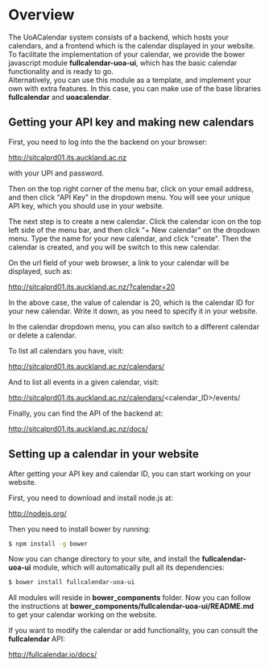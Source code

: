 Overview
========

The UoACalendar system consists of a backend, which hosts your calendars, and a frontend which is the calendar displayed in your website.
To facilitate the implementation of your calendar, we provide the bower javascript module **fullcalendar-uoa-ui**, which has the basic calendar functionality and is ready to go.  
Alternatively, you can use this module as a template, and implement your own with extra features.  In this case, you can make use of the base libraries **fullcalendar** and **uoacalendar**.

Getting your API key and making new calendars
---------------------------------------------

First, you need to log into the the backend on your browser:

http://sitcalprd01.its.auckland.ac.nz

with your UPI and password.

Then on the top right corner of the menu bar, click on your email address, and then click "API Key" in the dropdown menu. 
You will see your unique API key, which you should use in your website.

The next step is to create a new calendar.  Click the calendar icon on the top left side of the menu bar, and then click  "+ New calendar" on the dropdown menu.
Type the name for your new calendar, and click "create".  Then the calendar is created, and you will be switch to this new calendar.

On the url field of your web browser, a link to your calendar will be displayed, such as:

http://sitcalprd01.its.auckland.ac.nz/?calendar=20

In the above case, the value of calendar is 20, which is the calendar ID for your new calendar.  Write it down, as you need to specify it in your website.

In the calendar dropdown menu, you can also switch to a different calendar or delete a calendar.

To list all calendars you have, visit:

http://sitcalprd01.its.auckland.ac.nz/calendars/

And to list all events in a given calendar, visit:

http://sitcalprd01.its.auckland.ac.nz/calendars/<calendar_ID>/events/

Finally, you can find the API of the backend at:

http://sitcalprd01.its.auckland.ac.nz/docs/


Setting up a calendar in your website
-------------------------------------

After getting your API key and calendar ID, you can start working on your website.
 
First, you need to download and install node.js at:

http://nodejs.org/

Then you need to install bower by running:

```bash
$ npm install -g bower
```

Now you can change directory to your site, and install the **fullcalendar-uoa-ui** module, which will automatically pull all its dependencies:

```bash
$ bower install fullcalendar-uoa-ui
```

All modules will reside in **bower_components** folder.  Now you can follow the instructions at **bower_components/fullcalendar-uoa-ui/README.md** to
get your calendar working on the website.

If you want to modify the calendar or add functionality, you can consult the **fullcalendar** API:

http://fullcalendar.io/docs/
